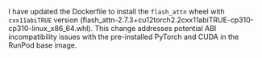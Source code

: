 I have updated the Dockerfile to install the `flash_attn` wheel with `cxx11abiTRUE` version (flash_attn-2.7.3+cu12torch2.2cxx11abiTRUE-cp310-cp310-linux_x86_64.whl). This change addresses potential ABI incompatibility issues with the pre-installed PyTorch and CUDA in the RunPod base image.